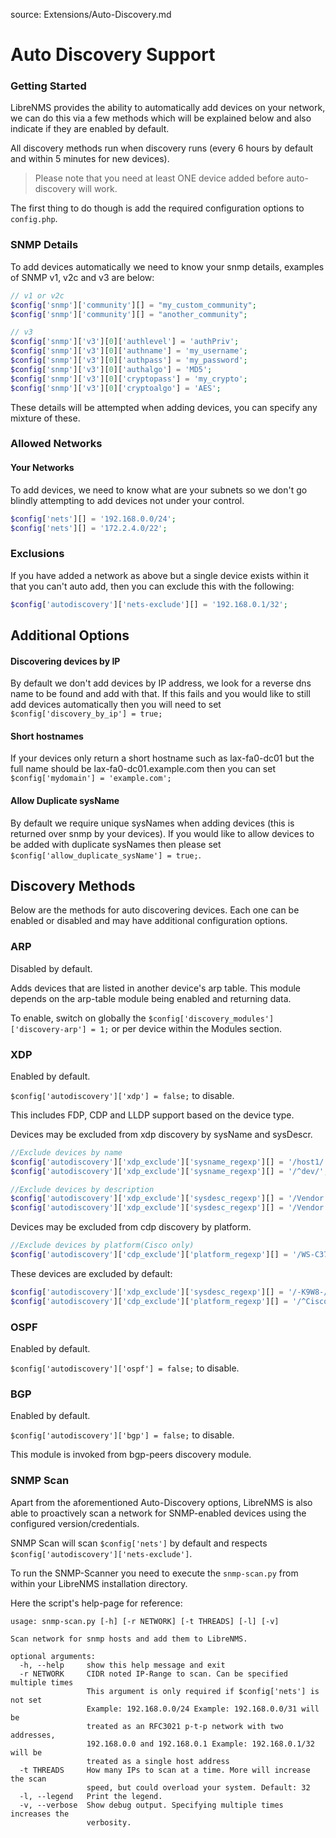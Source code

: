 source: Extensions/Auto-Discovery.md
# Auto Discovery Support

### Getting Started

LibreNMS provides the ability to automatically add devices on your network, we can do this via
a few methods which will be explained below and also indicate if they are enabled by default.

All discovery methods run when discovery runs (every 6 hours by default and within 5 minutes for new devices).

> Please note that you need at least ONE device added before auto-discovery will work.

The first thing to do though is add the required configuration options to `config.php`.

### SNMP Details

To add devices automatically we need to know your snmp details, examples of SNMP v1, v2c and v3 are below:

```php
// v1 or v2c
$config['snmp']['community'][] = "my_custom_community";
$config['snmp']['community'][] = "another_community";

// v3
$config['snmp']['v3'][0]['authlevel'] = 'authPriv';
$config['snmp']['v3'][0]['authname'] = 'my_username';
$config['snmp']['v3'][0]['authpass'] = 'my_password';
$config['snmp']['v3'][0]['authalgo'] = 'MD5';
$config['snmp']['v3'][0]['cryptopass'] = 'my_crypto';
$config['snmp']['v3'][0]['cryptoalgo'] = 'AES';
```

These details will be attempted when adding devices, you can specify any mixture of these.

### Allowed Networks
#### Your Networks

To add devices, we need to know what are your subnets so we don't go blindly attempting to add devices not
under your control.

```php
$config['nets'][] = '192.168.0.0/24';
$config['nets'][] = '172.2.4.0/22';
```

### Exclusions

If you have added a network as above but a single device exists within it that you can't auto
add, then you can exclude this with the following:

```php
$config['autodiscovery']['nets-exclude'][] = '192.168.0.1/32';
```

## Additional Options
#### Discovering devices by IP

By default we don't add devices by IP address, we look for a reverse dns name to be found and add with that. If this fails
and you would like to still add devices automatically then you will need to set `$config['discovery_by_ip'] = true;`

#### Short hostnames

If your devices only return a short hostname such as lax-fa0-dc01 but the full name should be lax-fa0-dc01.example.com then you can
set `$config['mydomain'] = 'example.com';`

#### Allow Duplicate sysName

By default we require unique sysNames when adding devices (this is returned over snmp by your devices). If you would like to allow
devices to be added with duplicate sysNames then please set `$config['allow_duplicate_sysName'] = true;`.


## Discovery Methods
Below are the methods for auto discovering devices.  Each one can be enabled or disabled and may have additional configuration options.

### ARP
Disabled by default.

Adds devices that are listed in another device's arp table.  This module depends on the arp-table module being enabled and returning data.

To enable, switch on globally the `$config['discovery_modules']['discovery-arp'] = 1;` or per device within the Modules section.

### XDP
Enabled by default.

`$config['autodiscovery']['xdp'] = false;` to disable.

This includes FDP, CDP and LLDP support based on the device type.

Devices may be excluded from xdp discovery by sysName and sysDescr.

```php
//Exclude devices by name
$config['autodiscovery']['xdp_exclude']['sysname_regexp'][] = '/host1/';
$config['autodiscovery']['xdp_exclude']['sysname_regexp'][] = '/^dev/';

//Exclude devices by description
$config['autodiscovery']['xdp_exclude']['sysdesc_regexp'][] = '/Vendor X/';
$config['autodiscovery']['xdp_exclude']['sysdesc_regexp'][] = '/Vendor Y/';
```

Devices may be excluded from cdp discovery by platform.

```php
//Exclude devices by platform(Cisco only)
$config['autodiscovery']['cdp_exclude']['platform_regexp'][] = '/WS-C3750G/';
```

These devices are excluded by default:

```php
$config['autodiscovery']['xdp_exclude']['sysdesc_regexp'][] = '/-K9W8-/'; // Cisco Lightweight Access Point
$config['autodiscovery']['cdp_exclude']['platform_regexp'][] = '/^Cisco IP Phone/'; //Cisco IP Phone
```

### OSPF
Enabled by default.

`$config['autodiscovery']['ospf'] = false;` to disable.

### BGP
Enabled by default.

`$config['autodiscovery']['bgp'] = false;` to disable.

This module is invoked from bgp-peers discovery module.

### SNMP Scan
Apart from the aforementioned Auto-Discovery options, LibreNMS is also able to proactively scan a network for SNMP-enabled devices using the configured version/credentials.

SNMP Scan will scan `$config['nets']` by default and respects `$config['autodiscovery']['nets-exclude']`.

To run the SNMP-Scanner you need to execute the `snmp-scan.py` from within your LibreNMS installation directory.

Here the script's help-page for reference:
```text
usage: snmp-scan.py [-h] [-r NETWORK] [-t THREADS] [-l] [-v]

Scan network for snmp hosts and add them to LibreNMS.

optional arguments:
  -h, --help     show this help message and exit
  -r NETWORK     CIDR noted IP-Range to scan. Can be specified multiple times
                 This argument is only required if $config['nets'] is not set
                 Example: 192.168.0.0/24 Example: 192.168.0.0/31 will be
                 treated as an RFC3021 p-t-p network with two addresses,
                 192.168.0.0 and 192.168.0.1 Example: 192.168.0.1/32 will be
                 treated as a single host address
  -t THREADS     How many IPs to scan at a time. More will increase the scan
                 speed, but could overload your system. Default: 32
  -l, --legend   Print the legend.
  -v, --verbose  Show debug output. Specifying multiple times increases the
                 verbosity.

```
